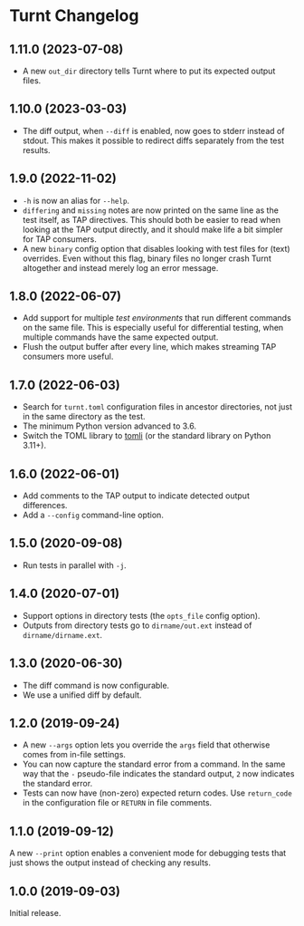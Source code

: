 Turnt Changelog
===============

1.11.0 (2023-07-08)
-------------------

- A new `out_dir` directory tells Turnt where to put its expected output files.

1.10.0 (2023-03-03)
-------------------

- The diff output, when `--diff` is enabled, now goes to stderr instead of stdout. This makes it possible to redirect diffs separately from the test results.

1.9.0 (2022-11-02)
------------------

- `-h` is now an alias for `--help`.
- `differing` and `missing` notes are now printed on the same line as the test itself, as TAP directives. This should both be easier to read when looking at the TAP output directly, and it should make life a bit simpler for TAP consumers.
- A new `binary` config option that disables looking with test files for (text) overrides. Even without this flag, binary files no longer crash Turnt altogether and instead merely log an error message.

1.8.0 (2022-06-07)
------------------

- Add support for multiple *test environments* that run different commands on the same file. This is especially useful for differential testing, when multiple commands have the same expected output.
- Flush the output buffer after every line, which makes streaming TAP consumers more useful.

1.7.0 (2022-06-03)
------------------

- Search for `turnt.toml` configuration files in ancestor directories, not just in the same directory as the test.
- The minimum Python version advanced to 3.6.
- Switch the TOML library to [tomli][] (or the standard library on Python 3.11+).

[tomli]: https://github.com/hukkin/tomli

1.6.0 (2022-06-01)
------------------

- Add comments to the TAP output to indicate detected output differences.
- Add a `--config` command-line option.

1.5.0 (2020-09-08)
------------------

- Run tests in parallel with `-j`.

1.4.0 (2020-07-01)
------------------

- Support options in directory tests (the `opts_file` config option).
- Outputs from directory tests go to `dirname/out.ext` instead of
  `dirname/dirname.ext`.

1.3.0 (2020-06-30)
------------------

- The diff command is now configurable.
- We use a unified diff by default.

1.2.0 (2019-09-24)
------------------

- A new `--args` option lets you override the `args` field that otherwise comes from in-file settings.
- You can now capture the standard error from a command. In the same way that the `-` pseudo-file indicates the standard output, `2` now indicates the standard error.
- Tests can now have (non-zero) expected return codes. Use `return_code` in the configuration file or `RETURN` in file comments.


1.1.0 (2019-09-12)
------------------

A new `--print` option enables a convenient mode for debugging tests that just shows the output instead of checking any results.


1.0.0 (2019-09-03)
------------------

Initial release.
